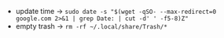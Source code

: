 - update time &rarr; `sudo date -s "$(wget -qSO- --max-redirect=0 google.com 2>&1 | grep Date: | cut -d' ' -f5-8)Z"`
- empty trash &rarr; `rm -rf ~/.local/share/Trash/*`
